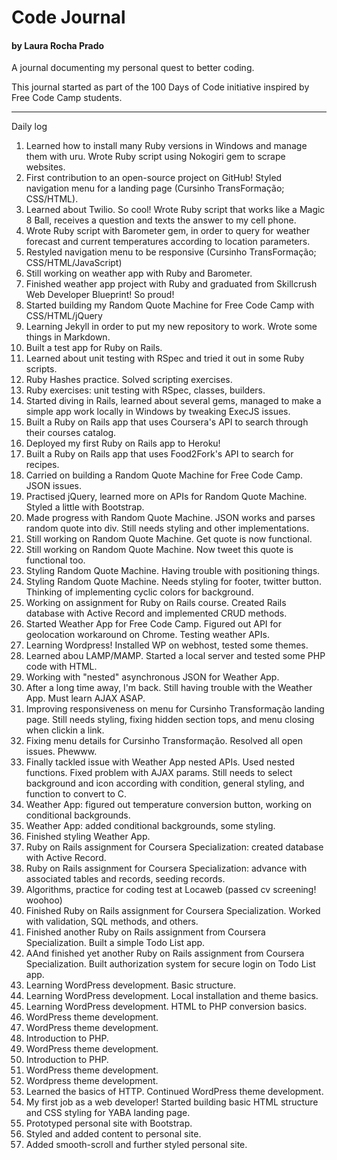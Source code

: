 # Code Journal
#### by Laura Rocha Prado

A journal documenting my personal quest to better coding.

This journal started as part of the 100 Days of Code initiative inspired by Free Code Camp students.

[//]: # (Commit format: Theme - Day n - Language/Framework/Something else)

----
Daily log

1. Learned how to install many Ruby versions in Windows and manage them with uru. Wrote Ruby script using Nokogiri gem to scrape websites.
2. First contribution to an open-source project on GitHub! Styled navigation menu for a landing page (Cursinho TransFormação; CSS/HTML).
3. Learned about Twilio. So cool! Wrote Ruby script that works like a Magic 8 Ball, receives a question and texts the answer to my cell phone.
4. Wrote Ruby script with Barometer gem, in order to query for weather forecast and current temperatures according to location parameters. 
5. Restyled navigation menu to be responsive (Cursinho TransFormação; CSS/HTML/JavaScript)
6. Still working on weather app with Ruby and Barometer.
7. Finished weather app project with Ruby and graduated from Skillcrush Web Developer Blueprint! So proud!
8. Started building my Random Quote Machine for Free Code Camp with CSS/HTML/jQuery
9. Learning Jekyll in order to put my new repository to work. Wrote some things in Markdown.
10. Built a test app for Ruby on Rails.
11. Learned about unit testing with RSpec and tried it out in some Ruby scripts.
12. Ruby Hashes practice. Solved scripting exercises.
13. Ruby exercises: unit testing with RSpec, classes, builders.
14. Started diving in Rails, learned about several gems, managed to make a simple app work locally in Windows by tweaking ExecJS issues.
15. Built a Ruby on Rails app that uses Coursera's API to search through their courses catalog.
16. Deployed my first Ruby on Rails app to Heroku!
17. Built a Ruby on Rails app that uses Food2Fork's API to search for recipes.
18. Carried on building a Random Quote Machine for Free Code Camp. JSON issues.
19. Practised jQuery, learned more on APIs for Random Quote Machine. Styled a little with Bootstrap.
20. Made progress with Random Quote Machine. JSON works and parses random quote into div. Still needs styling and other implementations.
21. Still working on Random Quote Machine. Get quote is now functional.
22. Still working on Random Quote Machine. Now tweet this quote is functional too.
23. Styling Random Quote Machine. Having trouble with positioning things. 
24. Styling Random Quote Machine. Needs styling for footer, twitter button. Thinking of implementing cyclic colors for background.
25. Working on assignment for Ruby on Rails course. Created Rails database with Active Record and implemented CRUD methods.
26. Started Weather App for Free Code Camp. Figured out API for geolocation workaround on Chrome. Testing weather APIs.
27. Learning Wordpress! Installed WP on webhost, tested some themes.
28. Learned abou LAMP/MAMP. Started a local server and tested some PHP code with HTML.
29. Working with "nested" asynchronous JSON for Weather App. 
30. After a long time away, I'm back. Still having trouble with the Weather App. Must learn AJAX ASAP.
31. Improving responsiveness on menu for Cursinho Transformação landing page. Still needs styling, fixing hidden section tops, and menu closing when clickin a link.
32. Fixing menu details for Cursinho Transformação. Resolved all open issues. Phewww.
33. Finally tackled issue with Weather App nested APIs. Used nested functions. Fixed problem with AJAX params. Still needs to select background and icon according with condition, general styling, and function to convert to C.
34. Weather App: figured out temperature conversion button, working on conditional backgrounds.
35. Weather App: added conditional backgrounds, some styling.
36. Finished styling Weather App.
37. Ruby on Rails assignment for Coursera Specialization: created database with Active Record.
38. Ruby on Rails assignment for Coursera Specialization: advance with associated tables and records, seeding records.
39. Algorithms, practice for coding test at Locaweb (passed cv screening! woohoo)
40. Finished Ruby on Rails assignment for Coursera Specialization. Worked with validation, SQL methods, and others.
41. Finished another Ruby on Rails assignment from Coursera Specialization. Built a simple Todo List app.
42. AAnd finished yet another Ruby on Rails assignment from Coursera Specialization. Built authorization system for secure login on Todo List app.
43. Learning WordPress development. Basic structure.
44. Learning WordPress development. Local installation and theme basics.
45. Learning WordPress development. HTML to PHP conversion basics.
46. WordPress theme development.
47. WordPress theme development.
48. Introduction to PHP.
49. WordPress theme development.
50. Introduction to PHP.
51. WordPress theme development.
52. Wordpress theme development.
53. Learned the basics of HTTP. Continued WordPress theme development.
54. My first job as a web developer! Started building basic HTML structure and CSS styling for YABA landing page.
55. Prototyped personal site with Bootstrap.
56. Styled and added content to personal site.
57. Added smooth-scroll and further styled personal site.
